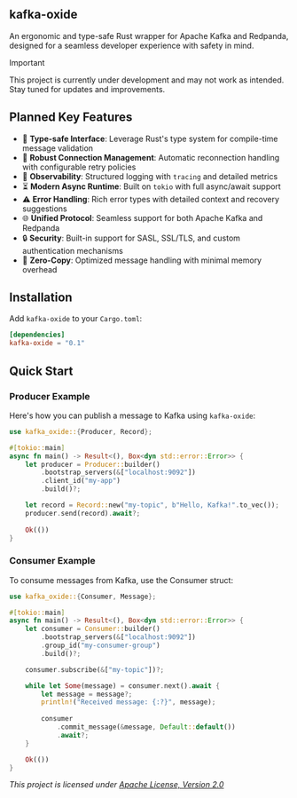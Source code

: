 ## kafka-oxide

An ergonomic and type-safe Rust wrapper for Apache Kafka and Redpanda, designed for a seamless developer experience with
safety in mind.

> [!IMPORTANT]
> This project is currently under development and may not work as intended. Stay tuned for updates and improvements.

## Planned Key Features

- 🦀 **Type-safe Interface**: Leverage Rust's type system for compile-time message validation
- 🔗 **Robust Connection Management**: Automatic reconnection handling with configurable retry policies
- 📝 **Observability**: Structured logging with `tracing` and detailed metrics
- ⏳ **Modern Async Runtime**: Built on `tokio` with full async/await support
- ⚠️ **Error Handling**: Rich error types with detailed context and recovery suggestions
- 🌐 **Unified Protocol**: Seamless support for both Apache Kafka and Redpanda
- 🔒 **Security**: Built-in support for SASL, SSL/TLS, and custom authentication mechanisms
- 🎯 **Zero-Copy**: Optimized message handling with minimal memory overhead

## Installation

Add `kafka-oxide` to your `Cargo.toml`:

```toml
[dependencies]
kafka-oxide = "0.1"
```


## Quick Start

### Producer Example

Here's how you can publish a message to Kafka using `kafka-oxide`:

```rust
use kafka_oxide::{Producer, Record};

#[tokio::main]
async fn main() -> Result<(), Box<dyn std::error::Error>> {
    let producer = Producer::builder()
        .bootstrap_servers(&["localhost:9092"])
        .client_id("my-app")
        .build()?;

    let record = Record::new("my-topic", b"Hello, Kafka!".to_vec());
    producer.send(record).await?;
    
    Ok(())
}
```

### Consumer Example

To consume messages from Kafka, use the Consumer struct:

```rust
use kafka_oxide::{Consumer, Message};

#[tokio::main]
async fn main() -> Result<(), Box<dyn std::error::Error>> {
    let consumer = Consumer::builder()
        .bootstrap_servers(&["localhost:9092"])
        .group_id("my-consumer-group")
        .build()?;

    consumer.subscribe(&["my-topic"])?;

    while let Some(message) = consumer.next().await {
        let message = message?;
        println!("Received message: {:?}", message);
        
        consumer
            .commit_message(&message, Default::default())
            .await?;
    }

    Ok(())
}
```

_This project is licensed under [Apache License, Version 2.0](.github/LICENSE)_
